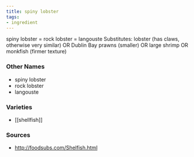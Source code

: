 ```yaml
---
title: spiny lobster
tags:
- ingredient
---
```

spiny lobster = rock lobster = langouste Substitutes: lobster (has claws, otherwise very similar) OR Dublin Bay prawns (smaller) OR large shrimp OR monkfish (firmer texture)

### Other Names

* spiny lobster
* rock lobster
* langouste

### Varieties

* [[shellfish]]

### Sources
* http://foodsubs.com/Shelfish.html
